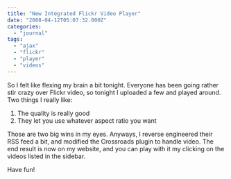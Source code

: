 ```yaml
---
title: "New Integrated Flickr Video Player"
date: "2008-04-12T05:07:32.000Z"
categories: 
  - "journal"
tags: 
  - "ajax"
  - "flickr"
  - "player"
  - "videos"
---
```


So I felt like flexing my brain a bit tonight. Everyone has been going rather stir crazy over Flickr video, so tonight I uploaded a few and played around. Two things I really like:

1. The quality is really good
2. They let you use whatever aspect ratio you want

Those are two big wins in my eyes. Anyways, I reverse engineered their RSS feed a bit, and modified the Crossroads plugin to handle video. The end result is now on my website, and you can play with it my clicking on the videos listed in the sidebar.

Have fun!
